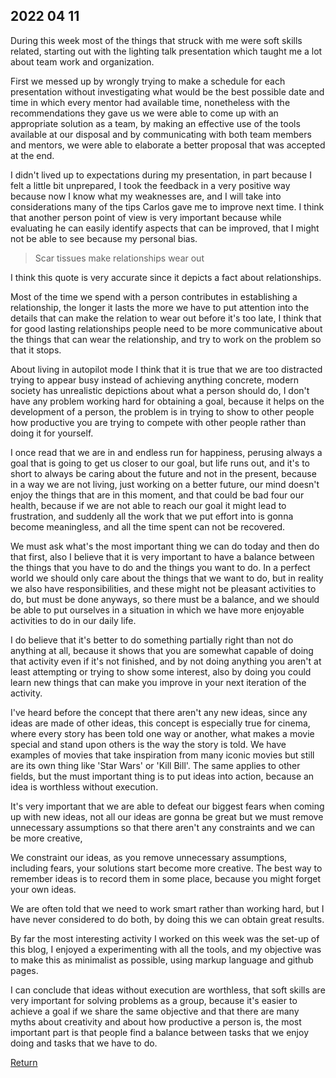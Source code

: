 ## 2022 04 11

During this week most of the things that struck with me were soft skills related, starting out with the lighting talk presentation which taught me a lot about team work and organization.

First we messed up by wrongly trying to make a schedule for each presentation without investigating what would be the best possible date and time in which every mentor had available time, nonetheless with the recommendations they gave us we were able to come up with an appropriate solution as a team, by making an effective use of the tools available at our disposal and by communicating with both team members and mentors, we were able to elaborate a better proposal that was accepted at the end.

I didn't lived up to expectations during my presentation, in part because I felt a little bit unprepared, I took the feedback in a very positive way because now I know what my weaknesses are, and I will take into considerations many of the tips Carlos gave me to improve next time. I think that another person point of view is very important because while evaluating he can easily identify aspects that can be improved, that I might not be able to see because my personal bias.
 
> Scar tissues make relationships wear out 

I think this quote is very accurate since it depicts a fact about relationships.

Most of the time we spend with a person contributes in establishing a relationship, the longer it lasts the more we have to put attention into the details that can make the relation to wear out before it's too late, I think that for good lasting relationships people need to be more communicative about the things that can wear the relationship, and try to work on the problem so that it stops.

About living in autopilot mode I think that it is true that we are too distracted trying to appear busy instead of achieving anything concrete, modern society has unrealistic depictions about what a person should do, I don't have any problem working hard for obtaining a goal, because it helps on the development of a person, the problem is in trying to show to other people how productive you are trying to compete with other people rather than doing it for yourself. 

I once read that we are in and endless run for happiness, perusing always a goal that is going to get us closer to our goal, but life runs out, and it's to short to always be caring about the future and not in the present, because in a way we are not living, just working on a better future, our mind doesn't enjoy the things that are in this moment, and that could be bad four our health, because if we are not able to reach our goal it might lead to frustration, and suddenly all the work that we put effort into is gonna become meaningless, and all the time spent can not be recovered. 

We must ask what's the most important thing we can do today and then do that first, also I believe that it is very important to have a balance between the things that you have to do and the things you want to do. In a perfect world we should only care about the things that we want to do, but in reality we also have responsibilities, and these might not be pleasant activities to do, but must be done anyways, so there must be a balance, and we should be able to put ourselves in a situation in which we have more enjoyable activities to do in our daily life. 

I do believe that it's better to do something partially right than not do anything at all, because it shows that you are somewhat capable of doing that activity even if it's not finished, and by not doing anything you aren't at least attempting or trying to show some interest, also by doing you could learn new things that can make you improve in your next iteration of the activity. 

I've heard before the concept that there aren't any new ideas, since any ideas are made of other ideas, this concept is especially true for cinema, where every story has been told one way or another, what makes a movie special and stand upon others is the way the story is told. We have examples of movies that take inspiration from many iconic movies but still are its own thing like 'Star Wars' or 'Kill Bill'. The same applies to other fields, but the must important thing is to put ideas into action, because an idea is worthless without execution. 

It's very important that we are able to defeat our biggest fears when coming up with new ideas, not all our ideas are gonna be great but we must remove unnecessary assumptions so that there aren't any constraints and we can be more creative, 

We constraint our ideas, as you remove unnecessary assumptions, including fears, your solutions start become more creative. The best way to remember ideas is to record them in some place, because you might forget your own ideas.

We are often told that we need to work smart rather than working hard, but I have never considered to do both, by doing this we can obtain great results.

By far the most interesting activity I worked on this week was the set-up of this blog, I enjoyed a experimenting with all the tools, and my objective was to make this as minimalist as possible, using markup language and github pages.

I can conclude that ideas without execution are worthless, that soft skills are very important for solving problems as a group, because it's easier to achieve a goal if we share the same objective and that there are many myths about creativity and about how productive a person is, the most important part is that people find a balance between tasks that we enjoy doing and tasks that we have to do.  

[Return](../../index.md)